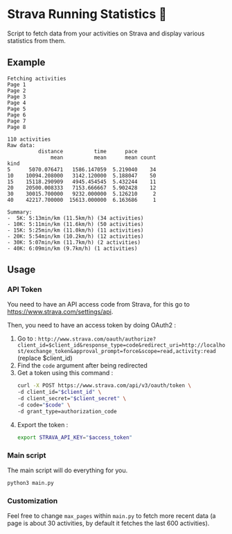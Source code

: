 # Strava Running Statistics :running:

Script to fetch data from your activities on Strava and display various statistics from them.

## Example

```
Fetching activities
Page 1
Page 2
Page 3
Page 4
Page 5
Page 6
Page 7
Page 8

110 activities
Raw data:
          distance          time      pace
              mean          mean      mean count
kind
5      5070.076471   1586.147059  5.219040    34
10    10094.208000   3142.120000  5.188047    50
15    15118.290909   4945.454545  5.432244    11
20    20500.008333   7153.666667  5.902428    12
30    30015.700000   9232.000000  5.126210     2
40    42217.700000  15613.000000  6.163686     1

Summary:
-  5K: 5:13min/km (11.5km/h) (34 activities)
- 10K: 5:11min/km (11.6km/h) (50 activities)
- 15K: 5:25min/km (11.0km/h) (11 activities)
- 20K: 5:54min/km (10.2km/h) (12 activities)
- 30K: 5:07min/km (11.7km/h) (2 activities)
- 40K: 6:09min/km (9.7km/h) (1 activities)
```

## Usage

### API Token

You need to have an API access code from Strava, for this go to https://www.strava.com/settings/api.

Then, you need to have an access token by doing OAuth2 :

1. Go to : `http://www.strava.com/oauth/authorize?client_id=$client_id&response_type=code&redirect_uri=http://localhost/exchange_token&approval_prompt=force&scope=read,activity:read` (replace $client_id)
2. Find the `code` argument after being redirected
3. Get a token using this command :
    ```sh
    curl -X POST https://www.strava.com/api/v3/oauth/token \
    -d client_id="$client_id" \
    -d client_secret="$client_secret" \
    -d code="$code" \
    -d grant_type=authorization_code
    ```
4. Export the token :
    ```sh
    export STRAVA_API_KEY="$access_token"
    ```

### Main script

The main script will do everything for you.

```sh
python3 main.py
```

### Customization

Feel free to change `max_pages` within `main.py` to fetch more recent data (a page is about 30 activities, by default it fetches the last 600 activities).
